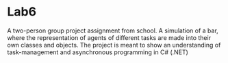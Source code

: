 # Lab6
A two-person group project assignment from school. A simulation of a bar, where the representation of agents of different tasks are made into their own classes and objects. The project is meant to show an understanding of task-management and asynchronous programming in C# (.NET)
